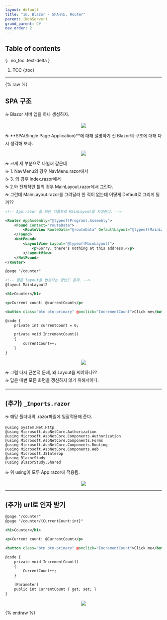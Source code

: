 ```yaml
---
layout: default
title: "16. Blazor - SPA구조, Router"
parent: (WebServer)
grand_parent: C#
nav_order: 2
---
```


## Table of contents
{: .no_toc .text-delta }

1. TOC
{:toc}

---

{% raw %}

## SPA 구조

☕ Blazor 서버 앱을 하나 생성하자.

<p align="center">
  <img src="https://taehyungs-programming-blog.github.io/blog/assets/images/csharp/webserver/web-16-1.png"/>
</p>

☕ **SPA(Single Page Application)**에 대해 설명하기 전 Blazor의 구조에 대해 다시 생각해 보자.

<p align="center">
  <img src="https://taehyungs-programming-blog.github.io/blog/assets/images/csharp/webserver/web-16-2.png"/>
</p>

☕ 크게 세 부분으로 나뉠꺼 같은데<br>
☕ 1. NavMenu의 경우 NavMenu.razor에서<br>
☕ 3. 의 경우 Index.razor에서<br>
☕ 2.와 전체적인 틀의 경우 MainLayout.razor에서 그린다.<br>
☕ 그런데 MainLayout.razor를 그려달라 한 적이 없는데 어떻게 Default로 그리게 될까??

```xml
<!-- App.razor 를 보면 디폴트로 MainLayout을 지정한다. -->

<Router AppAssembly="@typeof(Program).Assembly">
    <Found Context="routeData">
        <RouteView RouteData="@routeData" DefaultLayout="@typeof(MainLayout)" />
    </Found>
    <NotFound>
        <LayoutView Layout="@typeof(MainLayout)">
            <p>Sorry, there's nothing at this address.</p>
        </LayoutView>
    </NotFound>
</Router>
```

```xml
@page "/counter"

<!-- 물론 layout을 변경하는 방법도 존재. -->
@layout MainLayout2

<h1>Counter</h1>

<p>Current count: @currentCount</p>

<button class="btn btn-primary" @onclick="IncrementCount">Click me</button>

@code {
    private int currentCount = 0;

    private void IncrementCount()
    {
        currentCount++;
    }
}
```

<p align="center">
  <img src="https://taehyungs-programming-blog.github.io/blog/assets/images/csharp/webserver/web-16-3.png"/>
</p>

☕ 그럼 다시 근본적 문제, 왜 Layout을 써야하나??<br>
☕ 답은 매번 모든 화면을 갱신하지 않기 위해서이다.

---

## (추가) `_Imports.razor`

☕ 해당 폴더내의 .razor파일에 일괄적용해 준다.

```
@using System.Net.Http
@using Microsoft.AspNetCore.Authorization
@using Microsoft.AspNetCore.Components.Authorization
@using Microsoft.AspNetCore.Components.Forms
@using Microsoft.AspNetCore.Components.Routing
@using Microsoft.AspNetCore.Components.Web
@using Microsoft.JSInterop
@using BlazorStudy
@using BlazorStudy.Shared
```

☕ 위 using이 모두 App.razor에 적용됨.

<p align="center">
  <img src="https://taehyungs-programming-blog.github.io/blog/assets/images/csharp/webserver/web-16-4.png"/>
</p>

---

## (추가) url로 인자 받기

```xml
@page "/counter"
@page "/counter/{CurrentCount:int}"

<h1>Counter</h1>

<p>Current count: @CurrentCount</p>

<button class="btn btn-primary" @onclick="IncrementCount">Click me</button>

@code {
    private void IncrementCount()
    {
        CurrentCount++;
    }

    [Parameter]
    public int CurrentCount { get; set; }
}
```

<p align="center">
  <img src="https://taehyungs-programming-blog.github.io/blog/assets/images/csharp/webserver/web-16-5.png"/>
</p>

{% endraw %}